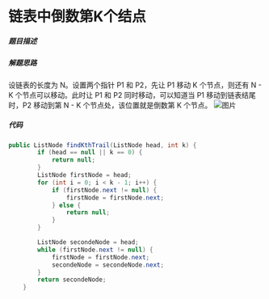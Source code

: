 链表中倒数第K个结点
====


##### 题目描述   


##### 解题思路
设链表的长度为 N。设置两个指针 P1 和 P2，先让 P1 移动 K 个节点，则还有 N - K 个节点可以移动。此时让 P1 和 P2 同时移动，可以知道当 P1 移动到链表结尾时，P2 移动到第 N - K 个节点处，该位置就是倒数第 K 个节点。
![图片](https://upload-images.jianshu.io/upload_images/8907519-6bd359f514343f30.png?imageMogr2/auto-orient/strip%7CimageView2/2/w/1240)

##### 代码
```java
public ListNode findKthTrail(ListNode head, int k) {
        if (head == null || k == 0) {
            return null;
        }
        ListNode firstNode = head;
        for (int i = 0; i < k - 1; i++) {
            if (firstNode.next != null) {
                firstNode = firstNode.next;
            } else {
                return null;
            }
        }

        ListNode secondeNode = head;
        while (firstNode.next != null) {
            firstNode = firstNode.next;
            secondeNode = secondeNode.next;
        }
        return secondeNode;
    }
```